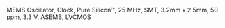 MEMS Oscillator, Clock, Pure Silicon&trade;, 25 MHz, SMT, 3.2mm x 2.5mm, 50 ppm, 3.3 V, ASEMB, LVCMOS